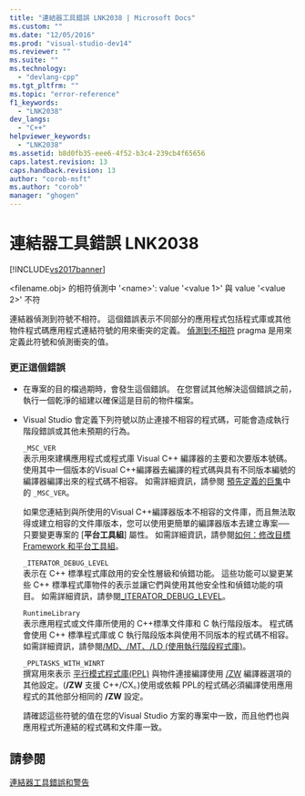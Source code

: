 ```yaml
---
title: "連結器工具錯誤 LNK2038 | Microsoft Docs"
ms.custom: ""
ms.date: "12/05/2016"
ms.prod: "visual-studio-dev14"
ms.reviewer: ""
ms.suite: ""
ms.technology: 
  - "devlang-cpp"
ms.tgt_pltfrm: ""
ms.topic: "error-reference"
f1_keywords: 
  - "LNK2038"
dev_langs: 
  - "C++"
helpviewer_keywords: 
  - "LNK2038"
ms.assetid: b8d0fb35-eee6-4f52-b3c4-239cb4f65656
caps.latest.revision: 13
caps.handback.revision: 13
author: "corob-msft"
ms.author: "corob"
manager: "ghogen"
---
```

# 連結器工具錯誤 LNK2038
[!INCLUDE[vs2017banner](../../assembler/inline/includes/vs2017banner.md)]

\<filename.obj\> 的相符偵測中 '\<name\>': value '\<value 1\>' 與 value '\<value 2\>' 不符  
  
 連結器偵測到符號不相符。  這個錯誤表示不同部分的應用程式包括程式庫或其他物件程式碼應用程式連結符號的用來衝突的定義。  [偵測到不相符](../../preprocessor/detect-mismatch.md) pragma 是用來定義此符號和偵測衝突的值。  
  
### 更正這個錯誤  
  
-   在專案的目的檔過期時，會發生這個錯誤。  在您嘗試其他解決這個錯誤之前，執行一個乾淨的組建以確保這是目前的物件檔案。  
  
-   Visual Studio 會定義下列符號以防止連接不相容的程式碼，可能會造成執行階段錯誤或其他未預期的行為。  
  
     `_MSC_VER`  
     表示用來建構應用程式或程式庫 Visual C\+\+ 編譯器的主要和次要版本號碼。  使用其中一個版本的Visual C\+\+編譯器去編譯的程式碼與具有不同版本編號的編譯器編譯出來的程式碼不相容。  如需詳細資訊，請參閱 [預先定義的巨集](../../preprocessor/predefined-macros.md)中的 `_MSC_VER`。  
  
     如果您連結到與所使用的Visual C\+\+編譯器版本不相容的文件庫，而且無法取得或建立相容的文件庫版本，您可以使用更簡單的編譯器版本去建立專案──只要變更專案的 \[**平台工具組**\] 屬性。  如需詳細資訊，請參閱[如何：修改目標 Framework 和平台工具組](../../build/how-to-modify-the-target-framework-and-platform-toolset.md)。  
  
     `_ITERATOR_DEBUG_LEVEL`  
     表示在 C\+\+ 標準程式庫啟用的安全性層級和偵錯功能。  這些功能可以變更某些 C\+\+ 標準程式庫物件的表示並讓它們與使用其他安全性和偵錯功能的項目。  如需詳細資訊，請參閱[\_ITERATOR\_DEBUG\_LEVEL](../../standard-library/iterator-debug-level.md)。  
  
     `RuntimeLibrary`  
     表示應用程式或文件庫所使用的 C\+\+標準文件庫和 C 執行階段版本。  程式碼會使用 C\+\+ 標準程式庫或 C 執行階段版本與使用不同版本的程式碼不相容。  如需詳細資訊，請參閱[\/MD、\/MT、\/LD \(使用執行階段程式庫\)](../../build/reference/md-mt-ld-use-run-time-library.md)。  
  
     `_PPLTASKS_WITH_WINRT`  
     撰寫用來表示 [平行模式程式庫\(PPL\)](../../parallel/concrt/parallel-patterns-library-ppl.md) 與物件連接編譯使用 [\/ZW](../../build/reference/zw-windows-runtime-compilation.md) 編譯器選項的其他設定。\(**\/ZW** 支援 C\+\+\/CX。\)使用或依賴 PPL的程式碼必須編譯使用應用程式的其他部分相同的 **\/ZW** 設定。  
  
     請確認這些符號的值在您的Visual Studio 方案的專案中一致，而且他們也與應用程式所連結的程式碼和文件庫一致。  
  
## 請參閱  
 [連結器工具錯誤和警告](../../error-messages/tool-errors/linker-tools-errors-and-warnings.md)